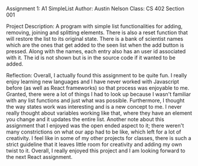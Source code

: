 Assignment 1: A1 SimpleList
Author: Austin Nelson
Class: CS 402 Section 001

Project Description: 
A program with simple list functionalities for adding, removing, joining and splitting elements. There is also
a reset function that will restore the list to its original state. There is a bank of scientist names which are the 
ones that get added to the seen list when the add button is pressed. Along with the names, each entry also has an
user id associated with it. The id is not shown but is in the source code if it wanted to be added. 

Reflection:
Overall, I actually found this assignment to be quite fun. I really enjoy learning new languages and I have never
worked with Javascript before (as well as React frameworks) so that process was enjoyable to me. Granted, there were
a lot of things I had to look up because I wasn't familiar with any list functions and just what was possible.
Furthermore, I thought the way states work was interesting and is a new concept to me. I never really thought about
variables working like that, where they have an element you change and it updates the entire list. Another note
about this assignment that I enjoyed was the open ended aspect to it; there weren't many constrictions on what our app
had to be like, which left for a lot of creativity. I feel like in some of my other projects for classes, there is 
such a strict guideline that it leaves little room for creativity and adding my own twist to it. Overall, I really
enjoyed this project and I am looking forward to the next React assignment.  

